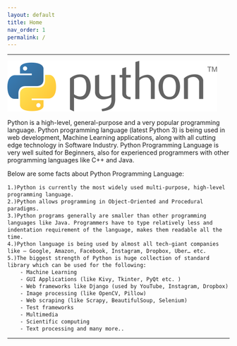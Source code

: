 ```yaml
---
layout: default
title: Home
nav_order: 1
permalink: /
---
```

-----------
![Python image](./images/python.png)


Python is a high-level, general-purpose and a very popular programming language. Python programming language (latest Python 3) is being used in web development, Machine Learning applications, along with all cutting edge technology in Software Industry. Python Programming Language is very well suited for Beginners, also for experienced programmers with other programming languages like C++ and Java.

Below are some facts about Python Programming Language:

	1.)Python is currently the most widely used multi-purpose, high-level programming language.
	2.)Python allows programming in Object-Oriented and Procedural paradigms.
	3.)Python programs generally are smaller than other programming languages like Java. Programmers have to type relatively less and indentation requirement of the language, makes them readable all the time.
	4.)Python language is being used by almost all tech-giant companies like – Google, Amazon, Facebook, Instagram, Dropbox, Uber… etc.
	5.)The biggest strength of Python is huge collection of standard library which can be used for the following:
		- Machine Learning
		- GUI Applications (like Kivy, Tkinter, PyQt etc. )
		- Web frameworks like Django (used by YouTube, Instagram, Dropbox)
		- Image processing (like OpenCV, Pillow)
		- Web scraping (like Scrapy, BeautifulSoup, Selenium)
		- Test frameworks
		- Multimedia
		- Scientific computing
		- Text processing and many more..

--------